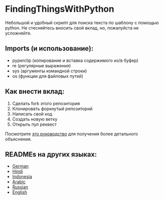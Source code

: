 # FindingThingsWithPython
Небольшой и удобный скрипт для поиска текста по шаблону с помощью python.
Не стесняйтесь вносить свой вклад, но, пожалуйста не усложняйте. 

## Imports (и использование):
- pyperclip (копирование и вставка содержимого из/в буфер)
- re (регулярные выражения)
- sys (аргументы командной строки)
- os (функции для файловых путей)

## Как внести вклад:
1. Сделать fork этого репозитория
2. Клонировать форкнутый репозиторий
3. Написать свой код
4. Создать новую ветку
5. Открыть пул реквест

Посмотрите [это руководство](https://www.digitalocean.com/community/tutorials/how-to-create-a-pull-request-on-github) для получения более детального объяснения. 

## READMEs на других языках:
- [German](README_de.md)
- [Hindi](README_hi.md)
- [Indonesia](README_idn.md)
- [Arabic](README_ar.md)
- [Russian](README_ru.md)
- [English](README.md)
